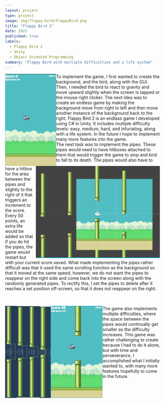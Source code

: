 ```yaml
---
layout: project
type: project
image: img/flappy-bird/FlappyBird.png
title: "Flappy Bird 2"
date: 2022
published: true
labels:
  - Flappy Bird 2
  - Unity
  - Object Oriented Programming
summary: "Flappy Bird with multiple difficulties and a life system"
---
```


<img align="left" height="300" class="img-fluid" src="../img/flappy-bird/NoPipes.png"> 
To implement the game, I first wanted to create the background, and the bird, along with the GUI. Then, I needed the bird to react to gravity and move upward slightly when the screen is tapped or the mouse right clicker. The next idea was to create an endless game by making the background move from right to left and then move another instance of the background back to the right. 
Flappy Bird 2 is an endlass game I developed using C# in Unity. It includes multiple difficulty levels: easy, medium, hard, and infuriating, along with a life system. In the future I hope to implement many more features into the game.
<img align="right" height="300" class="img-fluid" src="../img/flappy-bird/Pipes.png">
<br/>The next task was to implement the pipes. These pipes would need to have hitboxes attached to them that would trigger the game to stop and bird to fall to its death. The pipes would also have to have a hitbox for the area between the pipes and slightly to the right of it that triggers an increment to the score. Every 50 points, an extra life would be added so that if you do hit the pipes, the game would restart but with your current score saved. What made implementing the pipes rather difficult was that it used the same scrolling function as the background so that it moved at the same speed, however, we do not want the pipes to reappear on the right side and come back into the screen along with the randomly generated pipes. To rectify this, I set the pipes to delete after it reaches a set position off-screen, so that it does not reappear on the right. 

<br/><br/><img align="left" height="300" class="img-fluid" src="../img/flappy-bird/difficulties.png"> <img align="left" height="300" class="img-fluid" src="../img/flappy-bird/WithPipes.png">The game also implements multiple difficulties, where the space between the pipes would continually get smaller as the difficulty increases. This game was rather challenging to create because I had to do it alone, but with time and perseverance, I accomplished what I initially wanted to, with many more features hopefully to come in the future. 
